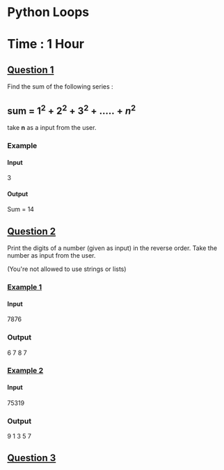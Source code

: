 # Python Loops
# Time : 1 Hour


## <u>Question 1</u>

Find the sum of the following series : 
## sum =  $1^2 + 2^2 + 3^2 + ..... + n^2$

take **n** as a input from the user. 
### Example

#### Input
3

#### Output
Sum = 14


## <u>Question 2</u>

Print the digits of a number (given as input) in the reverse order. 
Take the number as input from the user.

(You're not allowed to use strings or lists)


### <u>Example 1</u>

#### Input
7876

### Output
6
7
8
7
### <u>Example 2</u>

#### Input
75319

### Output
9
1
3
5
7

## <u>Question 3</u>

